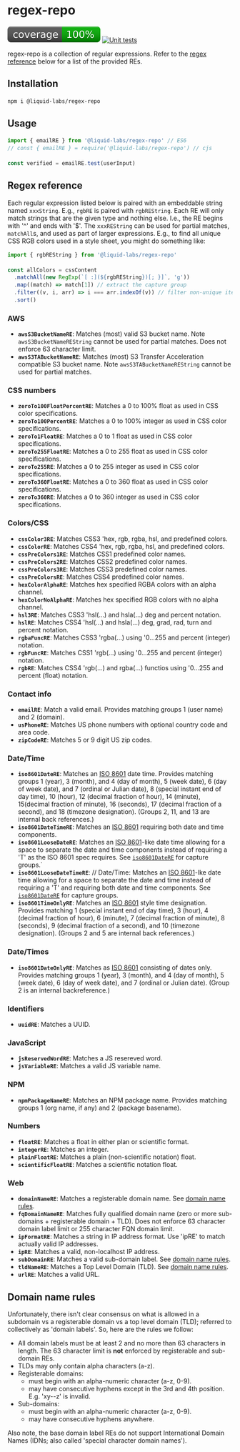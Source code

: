 # regex-repo
[![coverage: 100%](./.readme-assets/coverage.svg)](https://google.com) [![Unit tests](https://github.com/liquid-labs/regex-repo/actions/workflows/unit-tests-node.yaml/badge.svg)](https://github.com/liquid-labs/regex-repo/actions/workflows/unit-tests-node.yaml)

regex-repo is a collection of regular expressions. Refer to the [regex reference](#regex-reference) below for a list of the provided REs.

## Installation

```bash
npm i @liquid-labs/regex-repo
```

## Usage

```javascript
import { emailRE } from '@liquid-labs/regex-repo' // ES6
// const { emailRE } = require('@liquid-labs/regex-repo') // cjs

const verified = emailRE.test(userInput)
```

## Regex reference

Each regular expression listed below is paired with an embeddable string named `xxxString`. E.g., `rgbRE` is paired with `rgbREString`. Each RE will only match strings that are the given type and nothing else. I.e., the RE begins with '^' and ends with '$'. The `xxxREString` can be used for partial matches, `matchAll`s, and used as part of larger expressions. E.g., to find all unique CSS RGB colors used in a style sheet, you might do something like:

```javascript
import { rgbREString } from '@liquid-labs/regex-repo'

const allColors = cssContent
  .matchAll(new RegExp(`[ :](${rgbREString})[; }]`, 'g'))
  .map((match) => match[1]) // extract the capture group
  .filter((v, i, arr) => i === arr.indexOf(v)) // filter non-unique items
  .sort()
```

### AWS

- <span id="awss3bucketnamere">__`awsS3BucketNameRE`__</span>: Matches (most) valid S3 bucket name. Note `awsS3BucketNameREString` cannot be used for partial matches. Does not enforce 63 character limit.
- <span id="awss3tabucketnamere">__`awsS3TABucketNameRE`__</span>: Matches (most) S3 Transfer Acceleration compatible S3 bucket name. Note `awsS3TABucketNameREString` cannot be used for partial matches.

### CSS numbers

- <span id="zeroto100floatpercentre">__`zeroTo100FloatPercentRE`__</span>: Matches a 0 to 100% float as used in CSS color specifications.
- <span id="zeroto100percentre">__`zeroTo100PercentRE`__</span>: Matches a 0 to 100% integer as used in CSS color specifications.
- <span id="zeroto1floatre">__`zeroTo1FloatRE`__</span>: Matches a 0 to 1 float as used in CSS color specifications.
- <span id="zeroto255floatre">__`zeroTo255FloatRE`__</span>: Matches a 0 to 255 float as used in CSS color specifications.
- <span id="zeroto255re">__`zeroTo255RE`__</span>: Matches a 0 to 255 integer as used in CSS color specifications.
- <span id="zeroto360floatre">__`zeroTo360FloatRE`__</span>: Matches a 0 to 360 float as used in CSS color specifications.
- <span id="zeroto360re">__`zeroTo360RE`__</span>: Matches a 0 to 360 integer as used in CSS color specifications.

### Colors/CSS

- <span id="csscolor3re">__`cssColor3RE`__</span>: Matches CSS3 'hex, rgb, rgba, hsl, and predefined colors.
- <span id="csscolorre">__`cssColorRE`__</span>: Matches CSS4 'hex, rgb, rgba, hsl, and predefined colors.
- <span id="cssprecolors1re">__`cssPreColors1RE`__</span>: Matches CSS1 predefined color names.
- <span id="cssprecolors2re">__`cssPreColors2RE`__</span>: Matches CSS2 predefined color names.
- <span id="cssprecolors3re">__`cssPreColors3RE`__</span>: Matches CSS3 predefined color names.
- <span id="cssprecolorsre">__`cssPreColorsRE`__</span>: Matches CSS4 predefined color names.
- <span id="hexcoloralphare">__`hexColorAlphaRE`__</span>: Matches hex specified RGBA colors with an alpha channel.
- <span id="hexcolornoalphare">__`hexColorNoAlphaRE`__</span>: Matches hex specified RGB colors with no alpha channel.
- <span id="hsl3re">__`hsl3RE`__</span>: Matches CSS3 'hsl(...) and hsla(...) deg and percent notation.
- <span id="hslre">__`hslRE`__</span>: Matches CSS4 'hsl(...) and hsla(...) deg, grad, rad, turn and percent notation.
- <span id="rgbafuncre">__`rgbaFuncRE`__</span>: Matches CSS3 'rgba(...) using '0...255 and percent (integer) notation.
- <span id="rgbfuncre">__`rgbFuncRE`__</span>: Matches CSS1 'rgb(...) using '0...255 and percent (integer) notation.
- <span id="rgbre">__`rgbRE`__</span>: Matches CSS4 'rgb(...) and rgba(...) functios  using '0...255 and percent (float) notation.

### Contact info

- <span id="emailre">__`emailRE`__</span>: Match a valid email. Provides matching groups 1 (user name) and 2 (domain).
- <span id="usphonere">__`usPhoneRE`__</span>: Matches US phone numbers with optional country code and area code.
- <span id="zipcodere">__`zipCodeRE`__</span>: Matches 5 or 9 digit US zip codes.

### Date/Time

- <span id="iso8601datere">__`iso8601DateRE`__</span>: Matches an [ISO 8601](https://en.wikipedia.org/wiki/ISO_8601) date time. Provides matching groups 1 (year), 3 (month), and 4 (day of month), 5 (week date), 6 (day of week date), and 7 (ordinal or Julian date), 8 (special instant end of day time), 10 (hour), 12 (decimal fraction of hour), 14 (minute), 15(decimal fraction of minute), 16 (seconds), 17 (decimal fraction of a second), and 18 (timezone designation). (Groups 2, 11, and 13 are internal back references.)
- <span id="iso8601datetimere">__`iso8601DateTimeRE`__</span>: Matches an [ISO 8601](https://en.wikipedia.org/wiki/ISO_8601) requiring both date and time components.
- <span id="iso8601loosedatere">__`iso8601LooseDateRE`__</span>: Matches an [ISO 8601](https://en.wikipedia.org/wiki/ISO_8601)-like date time allowing for a space to separate the date and time components instead of requiring a 'T' as the ISO 8601 spec requires. See [`iso8601DateRE`](#iso8601datere) for capture groups.`
- <span id="iso8601loosedatetimere">__`iso8601LooseDateTimeRE`__</span>: // Date/Time: Matches an [ISO 8601](https://en.wikipedia.org/wiki/ISO_8601)-lke date time allowing for a space to separate the date and time instead of requiring a 'T' and requiring both date and time components. See [`iso8601DateRE`](#iso8601datere) for capture groups.
- <span id="iso8601timeonlyre">__`iso8601TimeOnlyRE`__</span>: Matches an [ISO 8601](https://en.wikipedia.org/wiki/ISO_8601) style time designation. Provides matching 1 (special instant end of day time), 3 (hour), 4 (decimal fraction of hour), 6 (minute), 7 (decimal fraction of minute), 8 (seconds), 9 (decimal fraction of a second), and 10 (timezone designation). (Groups 2 and 5 are internal back references.)

### Date/Times

- <span id="iso8601dateonlyre">__`iso8601DateOnlyRE`__</span>: Matches as [ISO 8601](https://en.wikipedia.org/wiki/ISO_8601) consisting of dates only. Provides matching groups 1 (year), 3 (month), and 4 (day of month), 5 (week date), 6 (day of week date), and 7 (ordinal or Julian date). (Group 2 is an internal backreference.)

### Identifiers

- <span id="uuidre">__`uuidRE`__</span>: Matches a UUID.

### JavaScript

- <span id="jsreservedwordre">__`jsReservedWordRE`__</span>: Matches a JS resereved word.
- <span id="jsvariablere">__`jsVariableRE`__</span>: Matches a valid JS variable name.

### NPM

- <span id="npmpackagenamere">__`npmPackageNameRE`__</span>: Matches an NPM package name. Provides matching groups 1 (org name, if any) and 2 (package basename).

### Numbers

- <span id="floatre">__`floatRE`__</span>: Matches a float in either plan or scientific format.
- <span id="integerre">__`integerRE`__</span>: Matches an integer.
- <span id="plainfloatre">__`plainFloatRE`__</span>: Matches a plain (non-scientific notation) float.
- <span id="scientificfloatre">__`scientificFloatRE`__</span>: Matches a scientific notation float.

### Web

- <span id="domainnamere">__`domainNameRE`__</span>: Matches a registerable domain name. See [domain name rules](#domain-name-rules).
- <span id="fqdomainnamere">__`fqDomainNameRE`__</span>: Matches fully qualified domain name (zero or more sub-domains + registerable domain + TLD). Does not enforce 63 character domain label limit or 255 character FQN domain limit.
- <span id="ipformatre">__`ipFormatRE`__</span>: Matches a string in IP address format. Use 'ipRE' to match actually valid IP addresses.
- <span id="ipre">__`ipRE`__</span>: Matches a valid, non-localhost IP address.
- <span id="subdomainre">__`subDomainRE`__</span>: Matches a valid sub-domain label. See [domain name rules](#domain-name-rules).
- <span id="tldnamere">__`tldNameRE`__</span>: Matches a Top Level Domain (TLD). See [domain name rules](#domain-name-rules).
- <span id="urlre">__`urlRE`__</span>: Matches a valid URL.

## Domain name rules

Unfortunately, there isn't clear consensus on what is allowed in a subdomain vs a registerable domain vs a top level domain (TLD); referred to collectively as 'domain labels'. So, here are the rules we follow:

* All domain labels must be at least 2 and no more than 63 characters in length. The 63 character limit is __not__ enforced by registerable and sub-domain REs.
* TLDs may only contain alpha characters (a-z).
* Registerable domains:
  * must begin with an alpha-numeric character (a-z, 0-9).
  * may have consecutive hyphens except in the 3rd and 4th position. E.g. 'xy--z' is invalid.
* Sub-domains:
  * must begin with an alpha-numeric character (a-z, 0-9).
  * may have consecutive hyphens anywhere.

Also note, the base domain label REs do not support International Domain Names (IDNs; also called 'special character domain names').